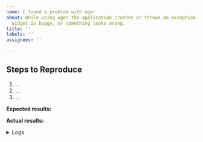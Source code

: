 ```yaml
---
name: I found a problem with wger
about: While using wger the application crashes or throws an exception, a
  widget is buggy, or something looks wrong.
title: ''
labels: ''
assignees: ''

---
```


## Steps to Reproduce

<!-- Please include as many steps to reproduce so that we can replicate the problem. -->

1. ... <!-- describe how to reproduce the problem -->
2. ...
3. ... 

**Expected results:** <!-- what did you expect to see? -->

**Actual results:** <!-- what did you see? -->

<details>
  <summary>Logs</summary>

<!--
      Any logs you think would be useful (if you have a local instance)
-->

```
```


</details>
